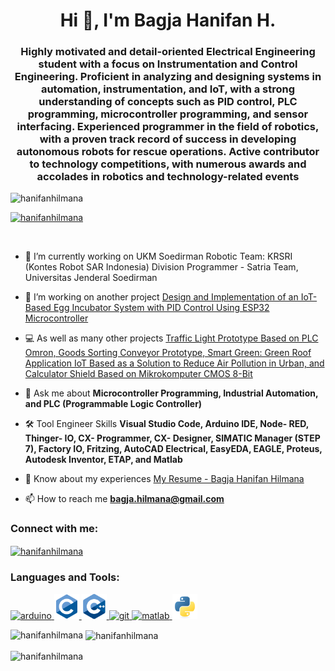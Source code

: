 <h1 align="center">Hi 👋, I'm Bagja Hanifan H.</h1>
<h3 align="center">Highly motivated and detail-oriented Electrical Engineering student with a focus on Instrumentation and Control Engineering. Proficient in analyzing and designing systems in automation, instrumentation, and IoT, with a strong understanding of concepts such as PID control, PLC programming, microcontroller programming, and sensor interfacing. Experienced programmer in the field of robotics, with a proven track record of success in developing autonomous robots for rescue operations. Active contributor to technology competitions, with numerous awards and accolades in robotics and technology-related events</h3>

<p align="left"> <img src="https://komarev.com/ghpvc/?username=hanifanhilmana&label=Profile%20views&color=0e75b6&style=flat" alt="hanifanhilmana" /> </p>

<p align="left"> <a href="https://github.com/ryo-ma/github-profile-trophy"><img src="https://github-profile-trophy.vercel.app/?username=hanifanhilmana" alt="hanifanhilmana" /></a> </p>

<p align="left"> <a href="https://twitter.com/" target="blank"><img src="https://img.shields.io/twitter/follow/?logo=twitter&style=for-the-badge" alt="" /></a> </p>

- 🤖 I’m currently working on UKM Soedirman Robotic Team: KRSRI (Kontes Robot SAR Indonesia) Division Programmer - Satria Team, Universitas Jenderal Soedirman

- 🐣 I’m working on another project [Design and Implementation of an IoT-Based Egg Incubator System with PID Control Using ESP32 Microcontroller](https://github.com/hanifanhilmana/EggIncubator_SmartLivestock.git)

- 💻 As well as many other projects [Traffic Light Prototype Based on PLC Omron, Goods Sorting Conveyor Prototype, Smart Green: Green Roof Application IoT Based as a Solution to Reduce Air Pollution in Urban, and Calculator Shield Based on Mikrokomputer CMOS 8-Bit](https://github.com/hanifanhilmana?tab=repositories)

- 💬 Ask me about **Microcontroller Programming, Industrial Automation, and PLC (Programmable Logic Controller)**

- 🛠 Tool Engineer Skills **Visual Studio Code, Arduino IDE, Node- RED, Thinger- IO, CX- Programmer, CX- Designer, SIMATIC Manager (STEP 7), Factory IO, Fritzing, AutoCAD Electrical, EasyEDA, EAGLE, Proteus, Autodesk Inventor, ETAP, and Matlab**

- 📄 Know about my experiences [My Resume - Bagja Hanifan Hilmana](https://drive.google.com/file/d/1I4c93hV_rI2aOrid08xiPSHF0C3M5e9-/view?usp=sharing)
  
- 📫 How to reach me **bagja.hilmana@gmail.com**

<h3 align="left">Connect with me:</h3>
<p align="left">
<a href="https://instagram.com/hanifanhilmana" target="blank"><img align="center" src="https://raw.githubusercontent.com/rahuldkjain/github-profile-readme-generator/master/src/images/icons/Social/instagram.svg" alt="hanifanhilmana" height="30" width="40" /></a>
</p>

<h3 align="left">Languages and Tools:</h3>
<p align="left"> <a href="https://www.arduino.cc/" target="_blank" rel="noreferrer"> <img src="https://cdn.worldvectorlogo.com/logos/arduino-1.svg" alt="arduino" width="40" height="40"/> </a> <a href="https://www.cprogramming.com/" target="_blank" rel="noreferrer"> <img src="https://raw.githubusercontent.com/devicons/devicon/master/icons/c/c-original.svg" alt="c" width="40" height="40"/> </a> <a href="https://www.w3schools.com/cpp/" target="_blank" rel="noreferrer"> <img src="https://raw.githubusercontent.com/devicons/devicon/master/icons/cplusplus/cplusplus-original.svg" alt="cplusplus" width="40" height="40"/> </a> <a href="https://git-scm.com/" target="_blank" rel="noreferrer"> <img src="https://www.vectorlogo.zone/logos/git-scm/git-scm-icon.svg" alt="git" width="40" height="40"/> </a> <a href="https://www.mathworks.com/" target="_blank" rel="noreferrer"> <img src="https://upload.wikimedia.org/wikipedia/commons/2/21/Matlab_Logo.png" alt="matlab" width="40" height="40"/> </a> <a href="https://www.python.org" target="_blank" rel="noreferrer"> <img src="https://raw.githubusercontent.com/devicons/devicon/master/icons/python/python-original.svg" alt="python" width="40" height="40"/> </a> </p>

<p><img align="left" src="https://github-readme-stats.vercel.app/api/top-langs?username=hanifanhilmana&show_icons=true&locale=en&layout=compact" alt="hanifanhilmana" /></p>

<p>&nbsp;<img align="center" src="https://github-readme-stats.vercel.app/api?username=hanifanhilmana&show_icons=true&locale=en" alt="hanifanhilmana" /></p>

<p><img align="center" src="https://github-readme-streak-stats.herokuapp.com/?user=hanifanhilmana&" alt="hanifanhilmana" /></p>
